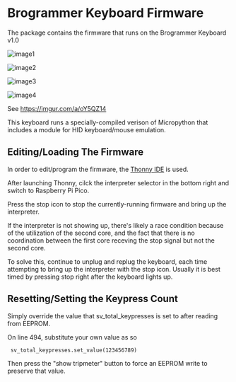 # Brogrammer Keyboard Firmware
The package contains the firmware that runs on the Brogrammer Keyboard v1.0

![image1](https://i.imgur.com/jK5W1C7.jpg)

![image2](https://i.imgur.com/0NbhUfi.jpg)

![image3](https://i.imgur.com/J1uUYyI.jpg)

![image4](https://i.imgur.com/Mh007PS.jpg)

See https://imgur.com/a/oY5QZ14

This keyboard runs a specially-compiled verison of Micropython that includes a module for HID keyboard/mouse emulation.

## Editing/Loading The Firmware

In order to edit/program the firmware, the [Thonny IDE](https://thonny.org/) is used.

After launching Thonny, cilck the interpreter selector in the bottom right and switch to Raspberry Pi Pico.

Press the stop icon to stop the currently-running firmware and bring up the interpreter.

If the interpreter is not showing up, there's likely a race condition because of the utilization of the second core, and the fact that there is no coordination between the first core receving the stop signal but not the second core.

To solve this, continue to unplug and replug the keyboard, each time attempting to bring up the interpreter with the stop icon. Usually it is best timed by pressing stop right after the keyboard lights up.

## Resetting/Setting the Keypress Count

Simply override the value that sv_total_keypresses is set to after reading from EEPROM.

On line 494, substitute your own value as so

```
 sv_total_keypresses.set_value(123456789)
```

Then press the "show tripmeter" button to force an EEPROM write to preserve that value.